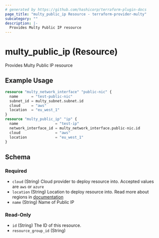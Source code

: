 ```yaml
---
# generated by https://github.com/hashicorp/terraform-plugin-docs
page_title: "multy_public_ip Resource - terraform-provider-multy"
subcategory: ""
description: |-
  Provides Multy Public IP resource
---
```


# multy_public_ip (Resource)

Provides Multy Public IP resource

## Example Usage

```terraform
resource "multy_network_interface" "public-nic" {
  name      = "test-public-nic"
  subnet_id = multy_subnet.subnet.id
  cloud     = "aws"
  location  = "eu_west_1"
}
resource "multy_public_ip" "ip" {
  name                 = "test-ip"
  network_interface_id = multy_network_interface.public-nic.id
  cloud                = "aws"
  location             = "eu_west_1"
}
```

<!-- schema generated by tfplugindocs -->
## Schema

### Required

- `cloud` (String) Cloud provider to deploy resource into. Accepted values are `aws` or `azure`
- `location` (String) Location to deploy resource into. Read more about regions in [documentation](https://docs.multy.dev/regions)
- `name` (String) Name of Public IP

### Read-Only

- `id` (String) The ID of this resource.
- `resource_group_id` (String)


